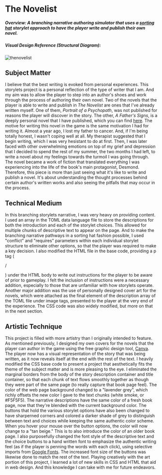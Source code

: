 # The Novelist
##### Overview: A branching narrative authoring simulator that uses a [sorting hat](https://emshort.blog/2019/11/29/storylets-you-want-them/) storylet approach to have the player write and publish their own novel.  
##### Visual Design Reference (Structural Diagram):
![thenovelist](https://cdn.glitch.com/555cc866-0009-42b4-bbed-b7f74449b4a0%2FIMG_0133.jpg?v=1583805634500)
## Subject Matter
I believe that the best writing is evoked from personal experiences. This storylets project is a personal reflection of the type of writer that I am. And my aim was to allow the player to step into an author's shoes and work through the process of authoring their own novel. Two of the novels that the player is able to write and publish in *The Novelist* are ones that I've already written myself. One of them, *Portrait of a Psychopath*, was not published for reasons the player will discover in the story. The other, *A Father's Signs*, is a deeply personal novel that I have published, which you can find [here](https://www.amazon.com/Fathers-Signs-Dennis-Moss-ebook/dp/B07Y4X2PKF/ref=sr_1_2?keywords=a+father%27s+signs+dennis&qid=1581752378&sr=8-2). The motive for writing this novel in the game is the same motivation I had for writing it. Almost a year ago, I lost my father to cancer. And, if I'm being totally honest, I wasn't coping well at all. My therapist suggested that I begin writing, which I was very hesistant to do at first. Then, I was later faced with other overwhelming emotions on top of my grief and depression that I decided to spend the rest of my summer, the two months I had left, to write a novel about my feelings towards the turmoil I was going through. The novel became a work of fiction that translated everything I was experiencing into the life of the book's main protagonist, Desmond. Therefore, this piece is more than just seeing what it's like to write and publish a novel. It's about understanding the thought processes behind certain author's written works and also seeing the pitfalls that may occur in the process. 

## Technical Medium
In this branching storylets narrative, I was very heavy on providing content. I used an array in the TOML data language file to store the descriptions for both the introduction and each of the storylet choices. This allowed for multiple chunks of descriptive text to appear on the page. And to make the branching narrative pathways in a sorting hat fashion possible, I used "conflict" and "requires" parameters within each individual storylet structure to eliminate other options, so that the player was required to make a key decision. I also modified the HTML file in the base code, providing a p tag (<p>/<p>) under the HTML body to write out instructions for the player to be aware of prior to gameplay. I felt the inclusion of instructions were a necessary addition, especially to those that are unfamiliar with how storylets operate. Another major addition was the use of personally designed cover art for the novels, which were attached as the final element of the description array of the TOML file under image tags, presented to the player at the very end of the experience. The CSS code was also widely modified, but more on that in the next section. 

## Artistic Technique
This project is filled with more artistry than I originally intended to feature. As mentioned previously, I designed my own covers for the novels that the player can author in the game using the free graphic design tool, [Canva](https://www.canva.com/). The player now has a visual representation of the story that was being written, as it now reveals itself at the end with the rest of the text. I heavily modified the CSS base code to present a project that aesthetically fits the theme of the subject matter and is more pleasing to the eye. I eliminated the marginal borders from the body of the story description container and title container, so that each chunk of text flows smoothly together as though they were part of the same page (to really capture that book page feel). The color of the web page background changed to a "lavender grey", which richly offsets the new color I gave to the text chunks (white smoke, or #F5F5F5). The narrative descriptions have the same color of a fresh book page, now that they're blended with the current background color. The buttons that hold the various storylet options have also been changed to have sharperned corners and colored a darker shade of grey to distinguish between text and choices while keeping the same authentic color scheme. When you hover your mouse over the button options, the color will now change to a "tan beige." This is to also introduce the color of an older book page. I also purposefully changed the font style of the descriptive text and the choice buttons to a hand written font to emphasize the authentic writing feel (as if the player is penning the words with each click), using selective imports from [Google Fonts](https://fonts.google.com/). The increased font size of the buttons was likewise done to match the rest of the text. Playing creatively with the art portion of this project, I learned a lot of new skills in CSS and HTML that aid in web design. And this knowledge I can take with me for future endeavors. 